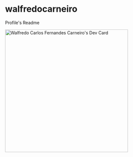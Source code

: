 # walfredocarneiro
Profile's Readme


<a href="https://app.daily.dev/walfredo"><img src="https://api.daily.dev/devcards/c6d045f9925e4d3dbb57247ba128ed1c.png?r=4x6" width="400" alt="Walfredo Carlos Fernandes Carneiro's Dev Card"/></a>
